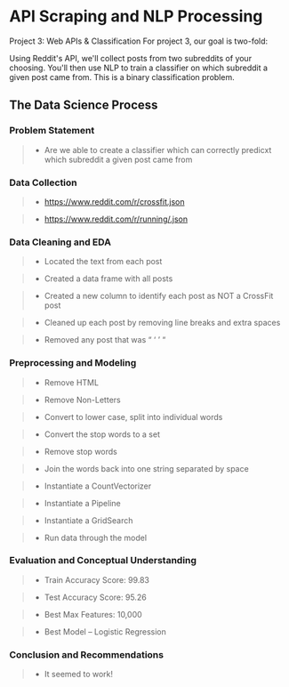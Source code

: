 # API Scraping and NLP Processing
Project 3: Web APIs &amp; Classification
For project 3, our goal is two-fold:

Using Reddit's API, we'll collect posts from two subreddits of your choosing.
You'll then use NLP to train a classifier on which subreddit a given post came from. This is a binary classification problem.

## The Data Science Process

### Problem Statement

> - Are we able to create a classifier which can correctly predicxt which subreddit a given post came from

### Data Collection

> - https://www.reddit.com/r/crossfit.json

> - https://www.reddit.com/r/running/.json

### Data Cleaning and EDA

> - Located the text from each post

> - Created a data frame with all posts

> - Created a new column to identify each post as NOT a CrossFit post

> - Cleaned up each post by removing line breaks and extra spaces

> - Removed any post that was “ ‘   ’  “

### Preprocessing and Modeling

> - Remove HTML

> - Remove Non-Letters

> - Convert to lower case, split into individual words

> - Convert the stop words to a set

> - Remove stop words

> - Join the words back into one string separated by space

> - Instantiate a CountVectorizer

> - Instantiate a Pipeline

> - Instantiate a GridSearch

> - Run data through the model

### Evaluation and Conceptual Understanding

> - Train Accuracy Score: 99.83

> - Test Accuracy Score: 95.26

> - Best Max Features: 10,000

> - Best Model – Logistic Regression

### Conclusion and Recommendations

> - It seemed to work!
